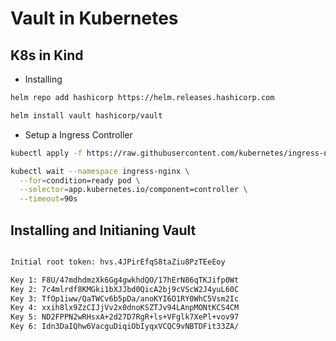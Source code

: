# Vault in Kubernetes

## K8s in Kind

- Installing

```sh
helm repo add hashicorp https://helm.releases.hashicorp.com

helm install vault hashicorp/vault
```

- Setup a Ingress Controller

```sh
kubectl apply -f https://raw.githubusercontent.com/kubernetes/ingress-nginx/main/deploy/static/provider/kind/deploy.yaml

kubectl wait --namespace ingress-nginx \
  --for=condition=ready pod \
  --selector=app.kubernetes.io/component=controller \
  --timeout=90s
```

## Installing and Initianing Vault

```sh


```

```sh
Initial root token: hvs.4JPirEfqS8taZiu8PzTEeEoy

Key 1: F8U/47mdhdmzXk6Gg4gwkhdQO/17hErN86qTKJifp0Wt
Key 2: 7c4mlrdf8KMGki1bXJJbd0QicA2bj9cVScW2J4yuL60C
Key 3: TfOp1iww/QaTWCv6b5pDa/anoKYI6O1RY0WhC5Vsm2Ic
Key 4: xxih8lx9ZzCIJjVv2x0dnoKSZTJv94LAnpMONtKCS4CM
Key 5: ND2FPPN2wRHsxA+2d27D7RgR+ls+VFglk7XePl+vov97
Key 6: Idn3DaIQhw6VacguDiqiObIyqxVCQC9vNBTDFit33ZA/
```

